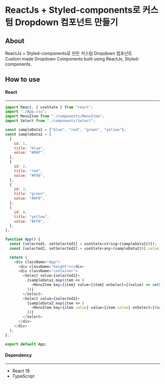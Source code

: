 # ReactJs + Styled-components로 커스텀 Dropdown 컴포넌트 만들기

## About
ReactJs + Styled-components로 만든 커스텀 Dropdown 컴포넌트
<br />
Custom made Dropdown Components built using ReactJs, Styled-components.

## How to use

#### React
---
```javascript
import React, { useState } from "react";
import "./App.css";
import MenuItem from "./components/MenuItem";
import Select from "./components/Select";

const sampleData1 = ["blue", "red", "green", "yellow"];
const sampleData2 = [
  {
    id: 1,
    title: "blue",
    value: "#00F",
  },
  {
    id: 2,
    title: "red",
    value: "#F00",
  },
  {
    id: 3,
    title: "green",
    value: "#0F0",
  },
  {
    id: 4,
    title: "yellow",
    value: "#FF0",
  },
];

function App() {
  const [selected1, setSelected1] = useState<string>(sampleData1[0]);
  const [selected2, setSelected2] = useState<any>(sampleData2[0].value);

  return (
    <div className="App">
      <div className="height"></div>
      <div className="container">
        <Select value={selected1}>
          {sampleData1.map(item => (
            <MenuItem key={item} value={item} onSelect={(value) => setSelected1(value)}>{item}</MenuItem>
          ))}
        </Select>
        <Select value={selected2}>
          {sampleData2.map(item => (
            <MenuItem key={item.value} value={item.value} onSelect={(value) => setSelected2(value)}>{item.title}</MenuItem>
          ))}
        </Select>
      </div>
    </div>
  );
};

export default App;
```

#### Dependency
---
- React 18
- TypeScript
